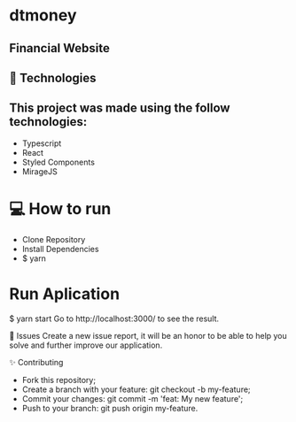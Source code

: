 # dtmoney
## Financial Website

## 🚀 Technologies
## This project was made using the follow technologies:

* Typescript
* React
* Styled Components
* MirageJS

# 💻 How to run
* Clone Repository
* Install Dependencies
* $ yarn

# Run Aplication
$ yarn start
Go to http://localhost:3000/ to see the result.

🐛 Issues
Create a new issue report, it will be an honor to be able to help you solve and further improve our application.

✨ Contributing
* Fork this repository;
* Create a branch with your feature: git checkout -b my-feature;
* Commit your changes: git commit -m 'feat: My new feature';
* Push to your branch: git push origin my-feature.
